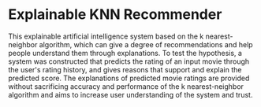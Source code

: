 # Explainable KNN Recommender





This explainable artificial intelligence system based on the k nearest-neighbor algorithm, which can give a degree of recommendations and help people understand them through explanations. To test the hypothesis, a system was constructed that predicts the rating of an input movie through the user's rating history, and gives reasons that support and explain the predicted score. The explanations of predicted movie ratings are provided without sacrificing accuracy and performance of the k nearest-neighbor algorithm and aims to increase user understanding of the system and trust. 